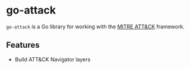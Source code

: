 # go-attack

`go-attack` is a Go library for working with the [MITRE ATT&CK](https://attack.mitre.org) framework.

## Features

- Build ATT&CK Navigator layers
